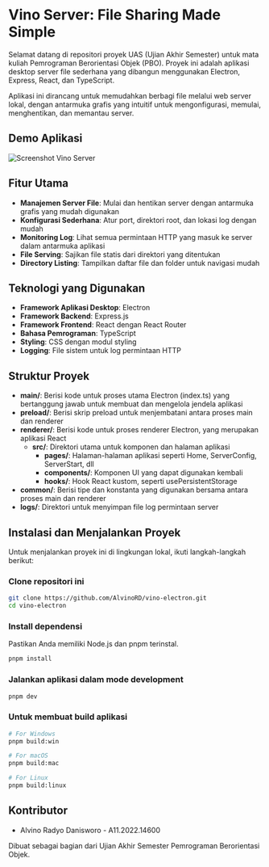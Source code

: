 # Vino Server: File Sharing Made Simple

Selamat datang di repositori proyek UAS (Ujian Akhir Semester) untuk mata kuliah Pemrograman Berorientasi Objek (PBO). Proyek ini adalah aplikasi desktop server file sederhana yang dibangun menggunakan Electron, Express, React, dan TypeScript.

Aplikasi ini dirancang untuk memudahkan berbagi file melalui web server lokal, dengan antarmuka grafis yang intuitif untuk mengonfigurasi, memulai, menghentikan, dan memantau server.

## Demo Aplikasi
![Screenshot Vino Server](https://via.placeholder.com/800x450.png?text=Vino+Server+Screenshot)

## Fitur Utama

- **Manajemen Server File**: Mulai dan hentikan server dengan antarmuka grafis yang mudah digunakan
- **Konfigurasi Sederhana**: Atur port, direktori root, dan lokasi log dengan mudah
- **Monitoring Log**: Lihat semua permintaan HTTP yang masuk ke server dalam antarmuka aplikasi
- **File Serving**: Sajikan file statis dari direktori yang ditentukan
- **Directory Listing**: Tampilkan daftar file dan folder untuk navigasi mudah

## Teknologi yang Digunakan

- **Framework Aplikasi Desktop**: Electron
- **Framework Backend**: Express.js
- **Framework Frontend**: React dengan React Router
- **Bahasa Pemrograman**: TypeScript
- **Styling**: CSS dengan modul styling
- **Logging**: File sistem untuk log permintaan HTTP

## Struktur Proyek

- **main/**: Berisi kode untuk proses utama Electron (index.ts) yang bertanggung jawab untuk membuat dan mengelola jendela aplikasi
- **preload/**: Berisi skrip preload untuk menjembatani antara proses main dan renderer
- **renderer/**: Berisi kode untuk proses renderer Electron, yang merupakan aplikasi React
  - **src/**: Direktori utama untuk komponen dan halaman aplikasi
    - **pages/**: Halaman-halaman aplikasi seperti Home, ServerConfig, ServerStart, dll
    - **components/**: Komponen UI yang dapat digunakan kembali
    - **hooks/**: Hook React kustom, seperti usePersistentStorage
- **common/**: Berisi tipe dan konstanta yang digunakan bersama antara proses main dan renderer
- **logs/**: Direktori untuk menyimpan file log permintaan server

## Instalasi dan Menjalankan Proyek

Untuk menjalankan proyek ini di lingkungan lokal, ikuti langkah-langkah berikut:

### Clone repositori ini

```bash
git clone https://github.com/AlvinoRD/vino-electron.git
cd vino-electron
```

### Install dependensi
Pastikan Anda memiliki Node.js dan pnpm terinstal.

```bash
pnpm install
```

### Jalankan aplikasi dalam mode development

```bash
pnpm dev
```

### Untuk membuat build aplikasi

```bash
# For Windows
pnpm build:win

# For macOS
pnpm build:mac

# For Linux
pnpm build:linux
```

## Kontributor

- Alvino Radyo Danisworo - A11.2022.14600

Dibuat sebagai bagian dari Ujian Akhir Semester Pemrograman Berorientasi Objek.
